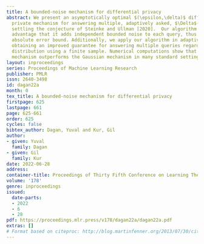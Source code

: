 ```yaml
---
title: A bounded-noise mechanism for differential privacy
abstract: We present an asymptotically optimal $(\epsilon,\delta)$ differentially
  private mechanism for answering multiple, adaptively asked, $\Delta$-sensitive queries,
  settling the conjecture of Steinke and Ullman [2020].  Our algorithm has a significant
  advantage that it adds independent bounded noise to each query, thus providing an
  absolute error bound. Additionally, we apply our algorithm in adaptive data analysis,
  obtaining an improved guarantee for answering multiple queries regarding some underlying
  distribution using a finite sample. Numerical computations show that the bounded-noise
  mechanism outperforms the Gaussian mechanism in many standard settings.
layout: inproceedings
series: Proceedings of Machine Learning Research
publisher: PMLR
issn: 2640-3498
id: dagan22a
month: 0
tex_title: A bounded-noise mechanism for differential privacy
firstpage: 625
lastpage: 661
page: 625-661
order: 625
cycles: false
bibtex_author: Dagan, Yuval and Kur, Gil
author:
- given: Yuval
  family: Dagan
- given: Gil
  family: Kur
date: 2022-06-28
address:
container-title: Proceedings of Thirty Fifth Conference on Learning Theory
volume: '178'
genre: inproceedings
issued:
  date-parts:
  - 2022
  - 6
  - 28
pdf: https://proceedings.mlr.press/v178/dagan22a/dagan22a.pdf
extras: []
# Format based on citeproc: http://blog.martinfenner.org/2013/07/30/citeproc-yaml-for-bibliographies/
---
```

